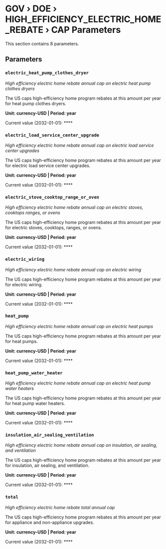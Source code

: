 # GOV › DOE › HIGH_EFFICIENCY_ELECTRIC_HOME_REBATE › CAP Parameters

This section contains 8 parameters.

## Parameters

### `electric_heat_pump_clothes_dryer`
*High efficiency electric home rebate annual cap on electric heat pump clothes dryers*

The US caps high-efficiency home program rebates at this amount per year for heat pump clothes dryers.

**Unit: currency-USD | Period: year**

Current value (2032-01-01): ****


### `electric_load_service_center_upgrade`
*High efficiency electric home rebate annual cap on electric load service center upgrades*

The US caps high-efficiency home program rebates at this amount per year for electric load service center upgrades.

**Unit: currency-USD | Period: year**

Current value (2032-01-01): ****


### `electric_stove_cooktop_range_or_oven`
*High efficiency electric home rebate annual cap on electric stoves, cooktops ranges, or ovens*

The US caps high-efficiency home program rebates at this amount per year for electric stoves, cooktops, ranges, or ovens.

**Unit: currency-USD | Period: year**

Current value (2032-01-01): ****


### `electric_wiring`
*High efficiency electric home rebate annual cap on electric wiring*

The US caps high-efficiency home program rebates at this amount per year for electric wiring.

**Unit: currency-USD | Period: year**

Current value (2032-01-01): ****


### `heat_pump`
*High efficiency electric home rebate annual cap on electric heat pumps*

The US caps high-efficiency home program rebates at this amount per year for heat pumps.

**Unit: currency-USD | Period: year**

Current value (2032-01-01): ****


### `heat_pump_water_heater`
*High efficiency electric home rebate annual cap on electric heat pump water heaters*

The US caps high-efficiency home program rebates at this amount per year for heat pump water heaters.

**Unit: currency-USD | Period: year**

Current value (2032-01-01): ****


### `insulation_air_sealing_ventilation`
*High efficiency electric home rebate annual cap on insulation, air sealing, and ventilation*

The US caps high-efficiency home program rebates at this amount per year for insulation, air sealing, and ventilation.

**Unit: currency-USD | Period: year**

Current value (2032-01-01): ****


### `total`
*High efficiency electric home rebate total annual cap*

The US caps high-efficiency home program rebates at this amount per year for appliance and non-appliance upgrades.

**Unit: currency-USD | Period: year**

Current value (2032-01-01): ****

